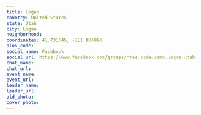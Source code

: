 ```yaml
---
title: Logan
country: United States
state: Utah
city: Logan
neighborhood: 
coordinates: 41.731345, -111.834863
plus_code:
social_name: Facebook
social_url: https://www.facebook.com/groups/free.code.camp.logan.utah
chat_name:
chat_url:
event_name:
event_url:
leader_name:
leader_url:
old_photo: 
cover_photo:
---
```

